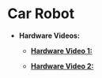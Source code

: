# Car Robot

- **Hardware Videos:**
  - [**Hardware Video 1:**](https://github.com/Raafat-Nagy/CarRobot/blob/main/CarRobot_Videos/CarRobot_Video1.mp4)
    
  - [**Hardware Video 2:**](https://github.com/Raafat-Nagy/CarRobot/blob/main/CarRobot_Videos/CarRobot_Video2.mp4)
